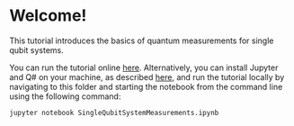# Welcome!

This tutorial introduces the basics of quantum measurements for single qubit systems.

You can run the tutorial online [here](https://mybinder.org/v2/gh/Microsoft/QuantumKatas/main?urlpath=/notebooks/tutorials/SingleQubitSystemMeasurements/SingleQubitSystemMeasurements.ipynb).
Alternatively, you can install Jupyter and Q# on your machine, as described [here](https://docs.microsoft.com/azure/quantum/install-jupyter-qdk), and run the tutorial locally by navigating to this folder and starting the notebook from the command line using the following command:

    jupyter notebook SingleQubitSystemMeasurements.ipynb
